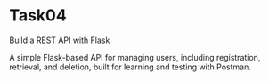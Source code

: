 # Task04
Build a REST API with Flask


A simple Flask-based API for managing users, including registration, retrieval, and deletion, built for learning and testing with Postman.
